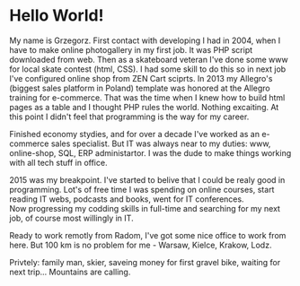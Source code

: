 # Hello World!  
My name is Grzegorz. First contact with developing I had in 2004, when I have to make online photogallery in my first job. It was PHP script downloaded from web. Then as a skateboard veteran I've done some www for local skate contest (html, CSS). I had some skill to do this so in next job I've configured online shop from ZEN Cart sciprts. In 2013 my Allegro's (biggest sales platform in Poland) template was honored at the Allegro training for e-commerce. That was the time when I knew how to build html pages as a table and I thought PHP rules the world. Nothing excaiting. At this point I didn't feel that programming is the way for my career.

Finished economy stydies, and for over a decade I've worked as an e-commerce sales specialist. But IT was always near to my duties: www, online-shop, SQL, ERP administartor. I was the dude to make things working with all tech stuff in office.

2015 was my breakpoint. I've started to belive that I could be realy good in programming. Lot's of free time I was spending on online courses, start reading IT webs, podcasts and books, went for IT conferences.  
Now progressing my codding skills in full-time and searching for my next job, of course most willingly in IT.

Ready to work remotly from Radom, I've got some nice office to work from here. But 100 km is no problem for me - Warsaw, Kielce, Krakow, Lodz.

Privtely: family man, skier, saveing money for first gravel bike, waiting for next trip... Mountains are calling.  
